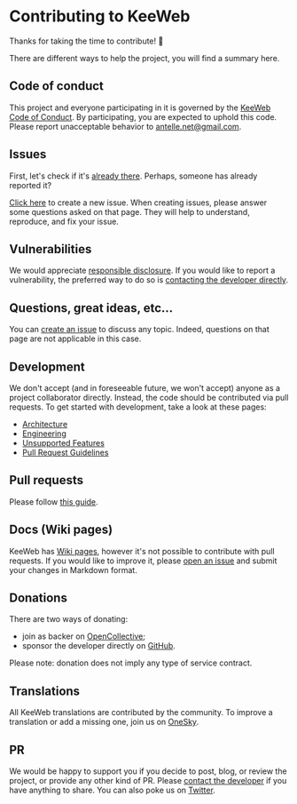 # Contributing to KeeWeb

Thanks for taking the time to contribute! :gift:

There are different ways to help the project, you will find a summary here.

## Code of conduct

This project and everyone participating in it is governed by the [KeeWeb Code of Conduct](https://github.com/keeweb/keeweb/blob/master/.github/CODE_OF_CONDUCT.md#readme). 
By participating, you are expected to uphold this code. Please report unacceptable behavior to antelle.net@gmail.com.

## Issues

First, let's check if it's [already there](https://github.com/keeweb/keeweb/issues).
Perhaps, someone has already reported it?

[Click here](https://github.com/keeweb/keeweb/issues/new/choose) to create a new issue.
When creating issues, please answer some questions asked on that page.
They will help to understand, reproduce, and fix your issue.

## Vulnerabilities

We would appreciate [responsible disclosure](https://en.wikipedia.org/wiki/Responsible_disclosure).
If you would like to report a vulnerability, the preferred way to do so is [contacting the developer directly](mailto:antelle.net@gmail.com).

## Questions, great ideas, etc...

You can [create an issue](https://github.com/keeweb/keeweb/issues/new/choose) to discuss any topic.
Indeed, questions on that page are not applicable in this case.

## Development

We don't accept (and in foreseeable future, we won't accept) anyone as a project collaborator directly. 
Instead, the code should be contributed via pull requests. To get started with development, take a look at these pages:
- [Architecture](https://github.com/keeweb/keeweb/wiki/Architecture)
- [Engineering](https://github.com/keeweb/keeweb/wiki/Engineering)
- [Unsupported Features](https://github.com/keeweb/keeweb/wiki/Unsupported%20Features)
- [Pull Request Guidelines](https://github.com/keeweb/keeweb/blob/master/.github/PULL_REQUEST_TEMPLATE.md#readme)

## Pull requests

Please follow [this guide](https://github.com/keeweb/keeweb/blob/master/.github/PULL_REQUEST_TEMPLATE.md#readme).

## Docs (Wiki pages)

KeeWeb has [Wiki pages](https://github.com/keeweb/keeweb/wiki), however it's not possible to contribute with pull requests.
If you would like to improve it, please [open an issue](https://github.com/keeweb/keeweb/issues/new/choose) and submit your changes in Markdown format.

## Donations

There are two ways of donating:  
- join as backer on [OpenCollective](https://opencollective.com/keeweb#support);
- sponsor the developer directly on [GitHub](https://github.com/sponsors/antelle).

Please note: donation does not imply any type of service contract.  

## Translations

All KeeWeb translations are contributed by the community. To improve a translation or add a missing one,
join us on [OneSky](https://keeweb.oneskyapp.com).

## PR

We would be happy to support you if you decide to post, blog, or review the project, 
or provide any other kind of PR. Please [contact the developer](mailto:antelle.net@gmail.com) 
if you have anything to share. You can also poke us on [Twitter](https://twitter.com/kee_web).
